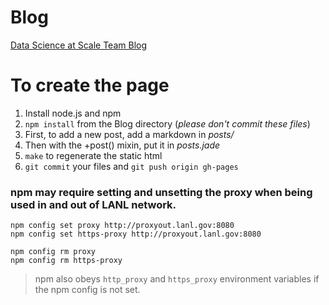 Blog
====

[Data Science at Scale Team Blog](http://datascienceatscale.github.io/Blog/ "Data Science at Scale Team Blog")

# To create the page #

1. Install node.js and npm 
2. `npm install` from the Blog directory (*please don't commit these files*)
3. First, to add a new post, add a markdown in *posts/* 
4. Then with the +post() mixin, put it in *posts.jade*
5. `make` to regenerate the static html
6. `git commit` your files and `git push origin gh-pages`


### npm may require setting and unsetting the proxy when being used in and out of LANL network. ###

`npm config set proxy http://proxyout.lanl.gov:8080`  
`npm config set https-proxy http://proxyout.lanl.gov:8080`

`npm config rm proxy`  
`npm config rm https-proxy`

> npm also obeys `http_proxy` and `https_proxy` environment variables if the npm config is not set.
